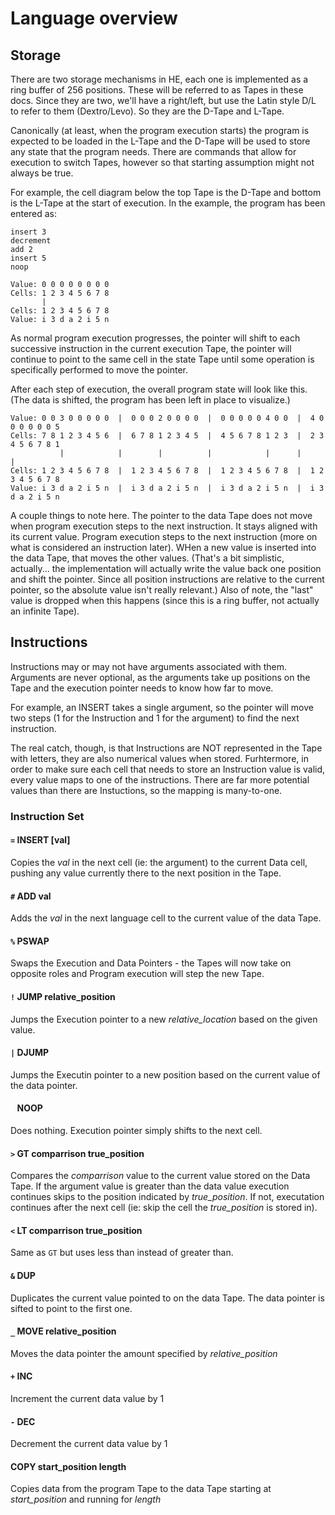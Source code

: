 # Language overview

## Storage

There are two storage mechanisms in HE, each one is implemented as a ring buffer of 256 positions. These will be referred to as Tapes in these docs. Since they are two, we'll have a right/left, but use the Latin style D/L to refer to them (Dextro/Levo). So they are the D-Tape and L-Tape.

Canonically (at least, when the program execution starts) the program is expected to be loaded in the L-Tape and the D-Tape will be used to store any state that the program needs. There are commands that allow for execution to switch Tapes, however so that starting assumption might not always be true.

For example, the cell diagram below the top Tape is the D-Tape and bottom is the L-Tape at the start of execution. In the example, the program has been entered as:
```
insert 3
decrement
add 2
insert 5
noop
```

```
Value: 0 0 0 0 0 0 0 0
Cells: 1 2 3 4 5 6 7 8
       |      
Cells: 1 2 3 4 5 6 7 8
Value: i 3 d a 2 i 5 n
```

As normal program execution progresses, the pointer will shift to each successive instruction in the current execution Tape, the pointer will continue to point to the same cell in the state Tape until some operation is specifically performed to move the pointer.

After each step of execution, the overall program state will look like this. (The data is shifted, the program has been left in place to visualize.)

```
Value: 0 0 3 0 0 0 0 0  |  0 0 0 2 0 0 0 0  |  0 0 0 0 0 4 0 0  |  4 0 0 0 0 0 0 5  
Cells: 7 8 1 2 3 4 5 6  |  6 7 8 1 2 3 4 5  |  4 5 6 7 8 1 2 3  |  2 3 4 5 6 7 8 1 
           |            |        |          |            |      |                | 
Cells: 1 2 3 4 5 6 7 8  |  1 2 3 4 5 6 7 8  |  1 2 3 4 5 6 7 8  |  1 2 3 4 5 6 7 8
Value: i 3 d a 2 i 5 n  |  i 3 d a 2 i 5 n  |  i 3 d a 2 i 5 n  |  i 3 d a 2 i 5 n 
```

A couple things to note here. The pointer to the data Tape does not move when program execution steps to the next instruction. It stays aligned with its current value. Program execution steps to the next instruction (more on what is considered an instruction later). WHen a new value is inserted into the data Tape, that moves the other values. (That's a bit simplistic, actually... the implementation will actually write the value back one position and shift the pointer. Since all position instructions are relative to the current pointer, so the absolute value isn't really relevant.) Also of note, the "last" value is dropped when this happens (since this is a ring buffer, not actually an infinite Tape).


## Instructions

Instructions may or may not have arguments associated with them. Arguments are never optional, as the arguments take up positions on the Tape and the execution pointer needs to know how far to move. 

For example, an INSERT takes a single argument, so the pointer will move two steps (1 for the Instruction and 1 for the argument) to find the next instruction.

The real catch, though, is that Instructions are NOT represented in the Tape with letters, they are also numerical values when stored. Furhtermore, in order to make sure each cell that needs to store an Instruction value is valid, every value maps to one of the instructions. There are far more potential values than there are Instuctions, so the mapping is many-to-one. 

### Instruction Set

#### `=` INSERT [val]

Copies the *val* in the next cell (ie: the argument) to the current Data cell, pushing any value currently there to the next position in the Tape.

#### `#` ADD val

Adds the *val* in the next language cell to the current value of the data Tape.

#### `%` PSWAP

Swaps the Execution and Data Pointers - the Tapes will now take on opposite roles and Program execution will step the new Tape.

#### `!` JUMP relative_position

Jumps the Execution pointer to a new *relative_location* based on the given value.

#### `|` DJUMP

Jumps the Executin pointer to a new position based on the current value of the data pointer. 

#### ` ` NOOP

Does nothing. Execution pointer simply shifts to the next cell.

#### `>` GT comparrison true_position

Compares the *comparrison* value to the current value stored on the Data Tape. If the argument value is greater than the data value execution continues skips to the position indicated by *true_position*. If not, executation continues after the next cell (ie: skip the cell the *true_position* is stored in). 

#### `<` LT comparrison true_position

Same as `GT` but uses less than instead of greater than.

#### `&` DUP

Duplicates the current value pointed to on the data Tape. The data pointer is sifted to point to the first one.

#### `_` MOVE relative_position

Moves the data pointer the amount specified by *relative_position*

#### `+` INC

Increment the current data value by 1

#### `-` DEC

Decrement the current data value by 1

#### COPY start_position length

Copies data from the program Tape to the data Tape starting at *start_position* and running for *length*
